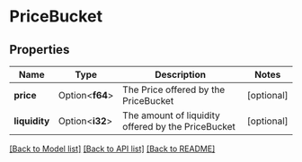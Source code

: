 # PriceBucket

## Properties

Name | Type | Description | Notes
------------ | ------------- | ------------- | -------------
**price** | Option<**f64**> | The Price offered by the PriceBucket | [optional]
**liquidity** | Option<**i32**> | The amount of liquidity offered by the PriceBucket | [optional]

[[Back to Model list]](../README.md#documentation-for-models) [[Back to API list]](../README.md#documentation-for-api-endpoints) [[Back to README]](../README.md)


